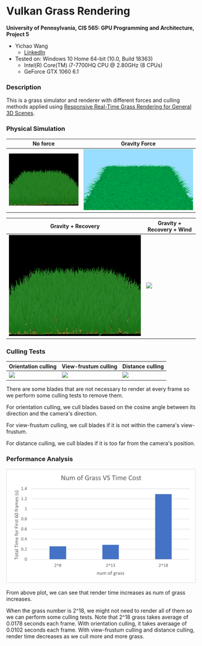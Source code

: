 Vulkan Grass Rendering
==================================

**University of Pennsylvania, CIS 565: GPU Programming and Architecture, Project 5**

* Yichao Wang
  * [LinkedIn](https://www.linkedin.com/in/wangyic/) 
* Tested on: Windows 10 Home 64-bit (10.0, Build 18363)
  * Intel(R) Core(TM) i7-7700HQ CPU @ 2.80GHz (8 CPUs)
  * GeForce GTX 1060	6.1

### Description

This is a grass simulator and renderer with different forces and culling methods applied using [Responsive Real-Time Grass Rendering for General 3D Scenes](https://www.cg.tuwien.ac.at/research/publications/2017/JAHRMANN-2017-RRTG/JAHRMANN-2017-RRTG-draft.pdf).

### Physical Simulation


| No force | Gravity Force|
|----------|--------------|
|![](img/noforce.png) |![](img/g.png) |

| Gravity + Recovery | Gravity + Recovery + Wind |
|----------|--------------|
|![](img/gre.png) |![](img/wind.gif) |

### Culling Tests

| Orientation culling | View-frustum culling | Distance culling |
|--|--|--|
|![](img/oriCull.gif)|![](img/vfCull.gif) | ![](img/distanceCull.gif)|

There are some blades that are not necessary to render at every frame so we perform some culling tests to remove them.

For orientation culling, we cull blades based on the cosine angle between its direction and the camera's direction.

For view-frustum culling, we cull blades if it is not within the camera's view-frustum.

For distance culling, we cull blades if it is too far from the camera's position.

### Performance Analysis

![](img/grassTime.PNG)

From above plot, we can see that render time increases as num of grass increases.

When the grass number is 2^18, we might not need to render all of them so we can perform some culling tests. Note that 2^18 grass takes average of 0.0178 seconds each frame. With orientation culling, it takes averaage of 0.0102 seconds each frame. With view-frustum culling and distance culling, render time decreases as we cull more and more grass.